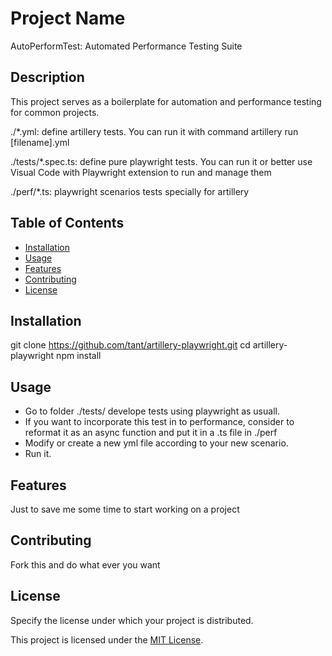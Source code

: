 # Project Name

AutoPerformTest: Automated Performance Testing Suite


## Description

This project serves as a boilerplate for automation and performance testing for common projects.

./*.yml: define artillery tests. 
You can run it with command artillery run [filename].yml


./tests/*.spec.ts: define pure playwright tests. 
You can run it or better use Visual Code with Playwright extension to run and manage them


./perf/*.ts: playwright scenarios tests specially for artillery

## Table of Contents
- [Installation](#installation)
- [Usage](#usage)
- [Features](#features)
- [Contributing](#contributing)
- [License](#license)

## Installation
git clone https://github.com/tant/artillery-playwright.git
cd artillery-playwright
npm install


## Usage
- Go to folder ./tests/ develope tests using playwright as usuall.
- If you want to incorporate this test in to performance, consider to reformat it as an async function and put it in a .ts file in ./perf
- Modify or create a new yml file according to your new scenario.
- Run it.

## Features
Just to save me some time to start working on a project


## Contributing
Fork this and do what ever you want

## License
Specify the license under which your project is distributed.

This project is licensed under the [MIT License](LICENSE).
